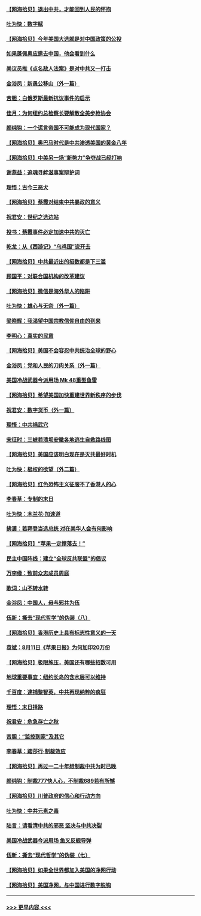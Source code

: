 #### [【网海拾贝】退出中共，才能回到人民的怀抱](../pages/nsc993/n12352634.md?t=08241951) 
#### [吐为快：数字赋](../pages/nsc993/n12352317.md?t=08241951) 
#### [【网海拾贝】今年美国大选就是对中国政策的公投](../pages/nsc993/n12350973.md?t=08241951) 
#### [如果蓬佩奥应邀去中国，他会看到什么](../pages/nsc993/n12350945.md?t=08241951) 
#### [美议员推《点名敌人法案》是对中共又一打击](../pages/nsc993/n12350765.md?t=08241951) 
#### [金浴凤：新愚公移山（外一篇）](../pages/nsc993/n12350253.md?t=08241951) 
#### [苦胆：白俄罗斯最新抗议事件的启示](../pages/nsc993/n12349989.md?t=08241951) 
#### [佳月：为何纽约总检察长要解散全美步枪协会](../pages/nsc993/n12349939.md?t=08241951) 
#### [颜纯钩：一个谎言帝国不可能成为现代国家？](../pages/nsc993/n12349898.md?t=08241951) 
#### [【网海拾贝】奥巴马时代是中共渗透美国的黄金八年](../pages/nsc993/n12349284.md?t=08241951) 
#### [【网海拾贝】中美另一场“新势力”争夺战已经打响](../pages/nsc993/n12346998.md?t=08241951) 
#### [谢燕益：追魂寻衅滋事案辩护词](../pages/nsc993/n12346892.md?t=08241951) 
#### [理悟：古今三恶犬](../pages/nsc993/n12345190.md?t=08241951) 
#### [【网海拾贝】蔡霞对结束中共暴政的意义](../pages/nsc993/n12344263.md?t=08241951) 
#### [祝君安：世纪之选边站](../pages/nsc993/n12342382.md?t=08241951) 
#### [投书：蔡霞事件必定加速中共的灭亡](../pages/nsc993/n12341881.md?t=08241951) 
#### [乾龙：从《西游记》“乌鸡国”说开去](../pages/nsc993/n12341690.md?t=08241951) 
#### [【网海拾贝】中共最近出的招数都是下三滥](../pages/nsc993/n12341593.md?t=08241951) 
#### [顾国平：对联合国机构的改革建议](../pages/nsc993/n12339928.md?t=08241951) 
#### [【网海拾贝】微信是海外华人的陷阱](../pages/nsc993/n12338868.md?t=08241951) 
#### [吐为快：雄心与无奈（外一篇）](../pages/nsc993/n12338132.md?t=08241951) 
#### [梁晓辉：我渴望中国宗教信仰自由的到来](../pages/nsc993/n12336657.md?t=08241951) 
#### [李明心：真实的民意](../pages/nsc993/n12336089.md?t=08241951) 
#### [【网海拾贝】美国不会容忍中共统治全球的野心](../pages/nsc993/n12336063.md?t=08241951) 
#### [金浴凤：党和人民的刀肉关系（外一篇）](../pages/nsc993/n12335834.md?t=08241951) 
#### [美国冷战武器今派用场 Mk 48重型鱼雷](../pages/nsc993/n12335354.md?t=08241951) 
#### [【网海拾贝】希望美国加快重建世界新秩序的步伐](../pages/nsc993/n12334224.md?t=08241951) 
#### [祝君安：数字货币（外一篇）](../pages/nsc993/n12334186.md?t=08241951) 
#### [理悟：中共祸武穴](../pages/nsc993/n12333962.md?t=08241951) 
#### [宋征时：三峡若溃坝安徽各地逃生自救路线图](../pages/nsc993/n12332450.md?t=08241951) 
#### [【网海拾贝】美国应该明白现在是灭共最好时机](../pages/nsc993/n12332313.md?t=08241951) 
#### [吐为快：极权的欲望（外二篇）](../pages/nsc993/n12332089.md?t=08241951) 
#### [【网海拾贝】红色恐怖主义征服不了香港人的心](../pages/nsc993/n12329296.md?t=08241951) 
#### [李春草：专制的末日](../pages/nsc993/n12329079.md?t=08241951) 
#### [吐为快：木兰花‧加速道](../pages/nsc993/n12327366.md?t=08241951) 
#### [拂潇：若拜登当选总统 对在美华人会有何影响](../pages/nsc993/n12295996.md?t=08241951) 
#### [【网海拾贝】“苹果一定撑落去！”](../pages/nsc993/n12326784.md?t=08241951) 
#### [民主中国阵线：建立“全球反共联盟”的倡议](../pages/nsc993/n12324177.md?t=08241951) 
#### [万李缘：致前众志成员周庭](../pages/nsc993/n12324635.md?t=08241951) 
#### [歌词：山不转水转](../pages/nsc993/n12324599.md?t=08241951) 
#### [金浴凤：中国人，毋与邪共为伍](../pages/nsc993/n12324257.md?t=08241951) 
#### [伍新：撕去“现代哲学”的伪装（八）](../pages/nsc993/n12324188.md?t=08241951) 
#### [【网海拾贝】香港历史上具有标志性意义的一天](../pages/nsc993/n12324021.md?t=08241951) 
#### [袁斌：8月11日《苹果日报》为何加印20万份](../pages/nsc993/n12323955.md?t=08241951) 
#### [【网海拾贝】极限施压，美国还有哪些招数可用](../pages/nsc993/n12322512.md?t=08241951) 
#### [地球重要事宜：纽约长岛的含水层可以维持](../pages/nsc993/n12321844.md?t=08241951) 
#### [千百度：逮捕黎智英，中共再现纳粹的疯狂](../pages/nsc993/n12321777.md?t=08241951) 
#### [理悟：末日择路](../pages/nsc993/n12320812.md?t=08241951) 
#### [祝君安：危急存亡之秋](../pages/nsc993/n12320795.md?t=08241951) 
#### [苦胆：“监控到家”及其它](../pages/nsc993/n12320751.md?t=08241951) 
#### [李春草：踏莎行·制裁效应](../pages/nsc993/n12318290.md?t=08241951) 
#### [【网海拾贝】再过一二十年想制裁中共为时已晚](../pages/nsc993/n12318195.md?t=08241951) 
#### [颜纯钩：制裁777快人心，不制裁689若有所憾](../pages/nsc993/n12316912.md?t=08241951) 
#### [【网海拾贝】川普政府的信心和行动方向](../pages/nsc993/n12316673.md?t=08241951) 
#### [吐为快：中共元素之毒](../pages/nsc993/n12316547.md?t=08241951) 
#### [陆言：请看清中共的邪恶 坚决与中共决裂](../pages/nsc993/n12315784.md?t=08241951) 
#### [美国冷战武器今派用场 鱼叉反舰导弹](../pages/nsc993/n12316258.md?t=08241951) 
#### [伍新：撕去“现代哲学”的伪装（七）](../pages/nsc993/n12315846.md?t=08241951) 
#### [【网海拾贝】如果全世界都加入美国的净网行动](../pages/nsc993/n12315588.md?t=08241951) 
#### [【网海拾贝】美国净网，与中国进行数字脱钩](../pages/nsc993/n12312813.md?t=08241951) 

----
#### [ >>> 更早内容 <<< ](../indexes/nsc993-earlier.md)
